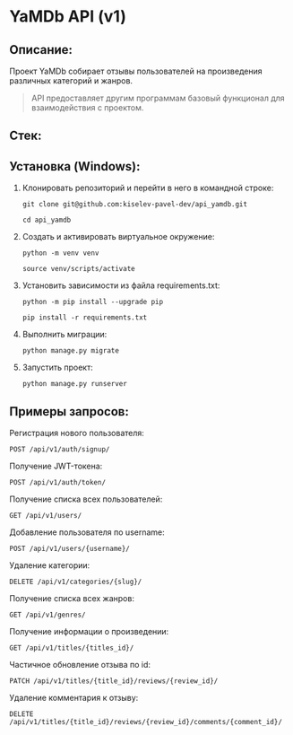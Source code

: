# YaMDb API (v1)


## Описание:

Проект YaMDb собирает отзывы пользователей на произведения различных категорий и жанров.

> API предоставляет другим программам базовый функционал для взаимодействия с проектом. 

## Стек:

## Установка (Windows):

1. Клонировать репозиторий и перейти в него в командной строке:

    ```
    git clone git@github.com:kiselev-pavel-dev/api_yamdb.git
    ```

    ```
    cd api_yamdb
    ```

2. Cоздать и активировать виртуальное окружение:

    ```
    python -m venv venv
    ```

    ```
    source venv/scripts/activate
    ```

3. Установить зависимости из файла requirements.txt:

    ```
    python -m pip install --upgrade pip
    ```

    ```
    pip install -r requirements.txt
    ```

4. Выполнить миграции:

    ```
    python manage.py migrate
    ```

5. Запустить проект:

    ```
    python manage.py runserver
    ```

## Примеры запросов:

Регистрация нового пользователя:

```
POST /api/v1/auth/signup/
```

Получение JWT-токена:

```
POST /api/v1/auth/token/
```

Получение списка всех пользователей:

```
GET /api/v1/users/
```

Добавление пользователя по username:

```
POST /api/v1/users/{username}/
```

Удаление категории:

```
DELETE /api/v1/categories/{slug}/
```

Получение списка всех жанров:

```
GET /api/v1/genres/
```

Получение информации о произведении:

```
GET /api/v1/titles/{titles_id}/
```

Частичное обновление отзыва по id:

```
PATCH /api/v1/titles/{title_id}/reviews/{review_id}/
```

Удаление комментария к отзыву:

```
DELETE /api/v1/titles/{title_id}/reviews/{review_id}/comments/{comment_id}/
```
